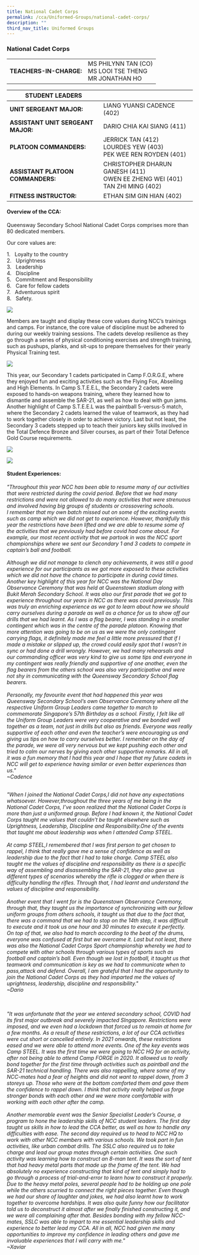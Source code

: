 ```yaml
---
title: National Cadet Corps
permalink: /cca/Uniformed-Groups/national-cadet-corps/
description: ""
third_nav_title: Uniformed Groups
---
```

### National Cadet Corps

|  	|  	|
|---	|---	|
| **TEACHERS-IN-CHARGE:** 	| MS PHILYNN TAN (CO)<br>MS LOOI TSE THENG<br>MR JONATHAN HO 	|

| STUDENT LEADERS 	|  	|
|---	|---	|
| **UNIT SERGEANT MAJOR:** 	| LIANG YUANSI CADENCE (402) 	|
| **ASSISTANT UNIT SERGEANT MAJOR:** 	| DARIO CHIA KAI SIANG (411) 	|
| **PLATOON COMMANDERS:** 	| JERRICK TAN (412)<br>LOURDES YEW (403)<br>PEK WEE REN ROYDEN (401) 	|
| **ASSISTANT PLATOON COMMANDERS:** 	| CHRISTOPHER DHARUN GANESH (411)<br>OWEN EE ZHENG WEI (401)<br>TAN ZHI MING (402)|
| **FITNESS INSTRUCTOR:** 	| ETHAN SIM GIN HIAN (402)	|

#### Overview of the CCA:

Queensway Secondary School National Cadet Corps comprises more than 80 dedicated members.

Our core values are:

1\.   Loyalty to the country<br>
2\.   Uprightness<br>
3\.   Leadership<br>
4\.   Discipline<br>
5\.   Commitment and Responsibility<br>
6\.   Care for fellow cadets<br>
7\.   Adventurous spirit<br>
8\.   Safety.


<img src="https://drive.google.com/uc?export=view&id=12zebs--DB3kKOX1BNFYe_iQKDLoR9vLM">

Members are taught and display these core values during NCC’s trainings and camps. For instance, the core value of discipline must be adhered to during our weekly training sessions. The cadets develop resilience as they go through a series of physical conditioning exercises and strength training, such as pushups, planks, and sit-ups to prepare themselves for their yearly Physical Training test.

<img src="https://drive.google.com/uc?export=view&id=1kwvmun96q6VomMj_VLNR7y_lZXYE2Dtm">


This year, our Secondary 1 cadets participated in Camp F.O.R.G.E, where they enjoyed fun and exciting activities such as the Flying Fox, Abseiling and High Elements. In Camp S.T.E.E.L, the Secondary 2 cadets were exposed to hands-on weapons training, where they learned how to dismantle and assemble the SAR-21, as well as how to deal with gun jams. Another highlight of Camp S.T.E.E.L was the paintball 5-versus-5 match, where the Secondary 2 cadets learned the value of teamwork, as they had to work together closely in order to achieve victory. Last but not least, the Secondary 3 cadets stepped up to teach their juniors key skills involved in the Total Defence Bronze and Silver courses, as part of their Total Defence Gold Course requirements.

<img src="https://drive.google.com/uc?export=view&id=1pPITsgtzwBm0bxwaTGtm7RyULwz5q6kp"><br>

<img src="https://drive.google.com/uc?export=view&id=1I4QLfevB7JLk439Kg4vlCeTFR5n7JYV4">


#### Student Experiences: 


*"Throughout this year NCC has been able to resume many of our activities that were restricted during the covid period. Before that we had many restrictions and were not allowed to do many activities that were strenuous and involved having big groups of students or crossovering schools.<br> I remember that my own batch missed out on some of the exciting events such as camp which we did not get to experience. However, thankfully this year the restrictions have been lifted and we are able to resume some of the activities that we previously had before covid had come about. For example, our most recent activity that we partook in was the NCC sport championships where we sent our Secondary 1 and 3 cadets to compete in captain’s ball and football. <br><br>Although we did not manage to clench any achievements, it was still a good experience for our participants as we got more exposed to these activities which we did not have the chance to participate in during covid times. Another key highlight of this year for NCC was the National Day Observance Ceremony that was held at Queenstown stadium along with Bukit Merah Secondary School. It was also our first parade that we got to experience throughout our years in NCC as there was covid previously. This was truly an enriching experience as we got to learn about how we should carry ourselves during a parade as well as a chance for us to show off our drills that we had learnt. As I was a flag bearer, I was standing in a smaller contingent which was in the centre of the parade platoon. Knowing that more attention was going to be on us as we were the only contingent carrying flags, it definitely made me feel a little more pressured that if I made a mistake or slipped up, the crowd could easily spot that I wasn’t in sync or had done a drill wrongly. However, we had many rehearsals and our commanding officer was very kind to give us some tips and everyone in my contingent was really friendly and supportive of one another, even the flag bearers from the others school was also very participative and were not shy in communicating with the Queensway Secondary School flag bearers. <br><br>Personally, my favourite event that had happened this year was Queensway Secondary School’s own Observance Ceremony where all the respective Uniform Group Leaders came together to march to commemorate Singapore’s 57th Birthday as a school. Firstly, I felt like all the Uniform Group Leaders were very cooperative and we bonded well together as a team, not just in drills but also as friends. Everyone was really supportive of each other and even the teacher’s were encouraging us and giving us tips on how to carry ourselves better. I remember on the day of the parade, we were all very nervous but we kept pushing each other and tried to calm our nerves by giving each other supportive remarks. All in all, it was a fun memory that I had this year and I hope that my future cadets in NCC will get to experience having similar or even better experiences than us."<br>
~Cadence*



<br>*"When I joined the National Cadet Corps,I did not have any expectations whatsoever. However,throughout the three years of me being in the National Cadet Corps, I’ve soon realized that the National Cadet Corps is more than just a uniformed group. Before I had known it, the National Cadet Corps taught me values that couldn’t be taught elsewhere such as Uprightness, Leadership, Discipline and Responsibility.One of the events that taught me about leadership was when I attended Camp STEEL.<br><br>At camp STEEL,I remembered that I was first person to get chosen to rappel, I think that really gave me a sense of confidence as well as leadership due to the fact that I had to take charge. Camp STEEL also taught me the values of discipline and responsibility as there is a specific way of assembling and disassembling the SAR-21, they also gave us different types of scenarios whereby the rifle is clogged or when there is difficulty handling the rifles. Through that, I had learnt and understand the values of discipline and responsibility. <br><br>Another event that I went for is the Queenstown Observance Ceremony, through that, they taught us the importance of synchronizing with our fellow uniform groups from others schools, it taught us that due to the fact that, there was a command that we had to stop on the 14th step, it was difficult to execute and it took us one hour and 30 minutes to execute it perfectly. On top of that, we also had to march according to the beat of the drums, everyone was confused at first but we overcame it. Last but not least, there was also the National Cadet Corps Sport championship whereby we had to compete with other schools through various types of sports such as football and captain’s ball. Even though we lost in football, it taught us that teamwork and communication is key as we had to communicate when to pass,attack and defend. Overall, I am grateful that I had the opportunity to join the National Cadet Corps as they had imparted me the values of uprightness, leadership, discipline and responsibility."<br>~Dario*


<br><br> 
*"It was unfortunate that the year we entered secondary school, COVID had its first major outbreak and severely impacted SIngapore. Restrictions were imposed, and we even had a lockdown that forced us to remain at home for a few months. As a result of these restrictions, a lot of our CCA activities were cut short or cancelled entirely. In 2021 onwards, these restrictions eased and we were able to attend more events. One of the key events was Camp STEEL. It was the first time we were going to NCC HQ for an activity, after not being able to attend Camp FORGE in 2020. It allowed us to really bond together for the first time through activities such as paintball and the SAR-21 technical handling. There was also rappelling, where some of my NCC-mates had a fear of heights and did not want to rappel down, from 3 storeys up. Those who were at the bottom comforted them and gave them the confidence to rappel down. I think that activity really helped us forge stronger bonds with each other and we were more comfortable with working with each other after the camp. <br><br>Another memorable event was the Senior Specialist Leader’s Course, a program to hone the leadership skills of NCC student leaders. The first day taught us skills in how to lead the CCA better, as well as how to handle any difficulties with ease. The second day required us to head to NCC HQ to work with other NCC members with various schools. We took part in fun activities, like urban combat drills. The SSLC also required us to take charge and lead our group mates through certain activities. One such activity was learning how to construct an 8-man tent. It was the sort of tent that had heavy metal parts that made up the frame of the tent. We had absolutely no experience constructing that kind of tent and simply had to go through a process of trial-and-error to learn how to construct it properly. Due to the heavy metal poles, several people had to be holding up one pole while the others scurried to connect the right pieces together. Even though we had our share of laughter and jokes, we had also learnt how to work together to overcome hardships. It was also quite funny how our facilitator told us to deconstruct it almost after we finally finished constructing it, and we were all complaining after that. Besides bonding with my fellow NCC-mates, SSLC was able to impart to me essential leadership skills and experience to better lead my CCA. All in all, NCC had given me many opportunities to improve my confidence in leading others and gave me invaluable experiences that I will carry with me."<br>~Xaviar*